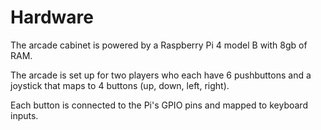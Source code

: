# Hardware

The arcade cabinet is powered by a Raspberry Pi 4 model B with 8gb of RAM.

The arcade is set up for two players who each have 6 pushbuttons and a joystick that maps to 4 buttons (up, down, left, right).

Each button is connected to the Pi's GPIO pins and mapped to keyboard inputs.
